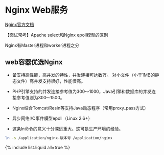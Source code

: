 # Nginx Web服务

[Nginx官方文档](http://nginx.org/en/docs/http/ngx_http_core_module.html)

【面试常考】Apache select和Nginx epoll模型的区别

Nginx有Master进程和worker进程之分

## web容器优选Nginx

* 备支持高性能，高并发的特性，并发连接可达数万。 对小文件（小于1MB的静态文件）高并发支持很好，性能很高。

* PHP引擎支持的并发连接参考值为300～1000，Java引擎和数据库的并发连接参考值则为300～1500。

* Nginx结合Tomcat/Resin等支持Java动态程序（常用proxy_pass方式）

* 异步网络I/O事件模型epoll（Linux 2.6+）

* 这条ln命令的意义十分深远重大。这可是生产环境的经验。

```sh
ln -s /application/nginx-版本号 /application/nginx
```

{% include list.liquid all=true %}

